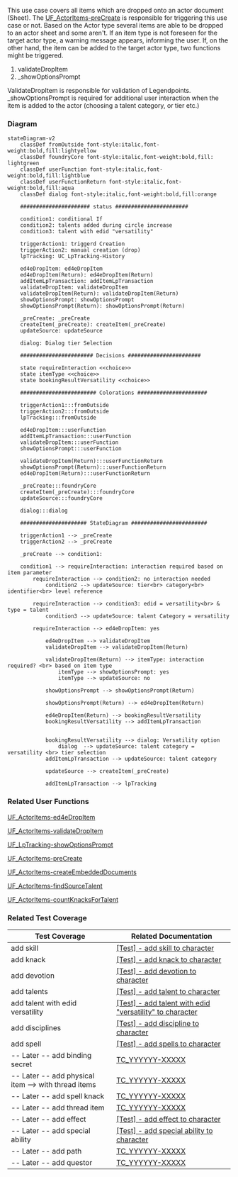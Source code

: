 This use case covers all items which are dropped onto an actor document (Sheet). The [UF_ActorItems-preCreate](../User%20Functions/UF_AssignLpPrompt-preCreate.md) is responsible for triggering this use case or not. Based on the Actor type several items are able to be dropped to an actor sheet and some aren't. If an item type is not foreseen for the target actor type, a warning message appears, informing the user. If, on the other hand, the item can be added to the target actor type, two functions might be triggered.
1. validateDropItem
2. _showOptionsPrompt

ValidateDropItem is responsible for validation of Legendpoints.
_showOptionsPrompt is required for additional user interaction when the item is added to the actor (choosing a talent category, or tier etc.)

### Diagram
```mermaid
stateDiagram-v2
    classDef fromOutside font-style:italic,font-weight:bold,fill:lightyellow
    classDef foundryCore font-style:italic,font-weight:bold,fill: lightgreen
    classDef userFunction font-style:italic,font-weight:bold,fill:lightblue
    classDef userFunctionReturn font-style:italic,font-weight:bold,fill:aqua
    classDef dialog font-style:italic,font-weight:bold,fill:orange

    ###################### status #######################

    condition1: conditional If
    condition2: talents added during circle increase
    condition3: talent with edid "versatility"

    triggerAction1: triggerd Creation
    triggerAction2: manual creation (drop)
    lpTracking: UC_LpTracking-History

    ed4eDropItem: ed4eDropItem
    ed4eDropItem(Return): ed4eDropItem(Return)
    addItemLpTransaction: addItemLpTransaction
    validateDropItem: validateDropItem
    validateDropItem(Return): validateDropItem(Return)
    showOptionsPrompt: showOptionsPrompt
    showOptionsPrompt(Return): showOptionsPrompt(Return)

    _preCreate: _preCreate
    createItem(_preCreate): createItem(_preCreate)
    updateSource: updateSource

    dialog: Dialog tier Selection

    ####################### Decisions #######################

    state requireInteraction <<choice>>
    state itemType <<choice>>
    state bookingResultVersatility <<choice>>

    ######################## Colorations ######################

    triggerAction1:::fromOutside
    triggerAction2:::fromOutside
    lpTracking:::fromOutside

    ed4eDropItem:::userFunction
    addItemLpTransaction:::userFunction
    validateDropItem:::userFunction
    showOptionsPrompt:::userFunction

    validateDropItem(Return):::userFunctionReturn
    showOptionsPrompt(Return):::userFunctionReturn
    ed4eDropItem(Return):::userFunctionReturn

    _preCreate:::foundryCore
    createItem(_preCreate):::foundryCore
    updateSource:::foundryCore

    dialog:::dialog

    ##################### StateDiagram ########################

    triggerAction1 --> _preCreate
    triggerAction2 --> _preCreate

    _preCreate --> condition1: 

    condition1 --> requireInteraction: interaction required based on item parameter
        requireInteraction --> condition2: no interaction needed
            condition2 --> updateSource: tier<br> category<br> identifier<br> level reference
            
        requireInteraction --> condition3: edid = versatility<br> & type = talent
            condition3 --> updateSource: talent Category = versatility
           
        requireInteraction --> ed4eDropItem: yes

            ed4eDropItem --> validateDropItem
            validateDropItem --> validateDropItem(Return)
            
            validateDropItem(Return) --> itemType: interaction required? <br> based on item type
                itemType --> showOptionsPrompt: yes
                itemType --> updateSource: no

            showOptionsPrompt --> showOptionsPrompt(Return)

            showOptionsPrompt(Return) --> ed4eDropItem(Return)
            
            ed4eDropItem(Return) --> bookingResultVersatility
            bookingResultVersatility --> addItemLpTransaction
            
            
            bookingResultVersatility --> dialog: Versatility option
                dialog  --> updateSource: talent category = versatility <br> tier selection
            addItemLpTransaction --> updateSource: talent category

            updateSource --> createItem(_preCreate)

            addItemLpTransaction --> lpTracking
```

### Related User Functions

[UF_ActorItems-ed4eDropItem](../User%20Functions/UF_ActorItems/UF_ActorItems-ed4eDropItem.md)

[UF_ActorItems-validateDropItem](../User%20Functions/UF_ActorItems/UF_ActorItems-validateDropItem.md)

[UF_LpTracking-showOptionsPrompt](../User%20Functions/UF_LpTracking/UF_LpTracking-showOptionsPrompt.md)

[UF_ActorItems-preCreate](../User%20Functions/UF_ActorItems/UF_ActorItems-preCreate.md)

[UF_ActorItems-createEmbeddedDocuments](../User%20Functions/UF_ActorItems/UF_ActorItems-createEmbeddedDocuments.md)

[UF_ActorItems-findSourceTalent](../User%20Functions/UF_ActorItems/UF_ActorItems-findSourceTalent.md)

[UF_ActorItems-countKnacksForTalent](../User%20Functions/UF_ActorItems/UF_ActorItems-countKnacksForTalent.md)


### Related Test Coverage

| Test Coverage | Related Documentation |
|---------------|-----------------------|
| add skill | [[Test] - add skill to character](https://github.com/patrickmohrmann/earthdawn4eV2/issues/846) |
| add knack | [[Test] - add knack to character](https://github.com/patrickmohrmann/earthdawn4eV2/issues/845) |
| add devotion | [[Test] - add devotion to character](https://github.com/patrickmohrmann/earthdawn4eV2/issues/844) |
| add talents | [[Test] - add talent to character](https://github.com/patrickmohrmann/earthdawn4eV2/issues/835) |
| add talent with edid versatility | [[Test] - add talent with edid "versatility" to character](https://github.com/patrickmohrmann/earthdawn4eV2/issues/842) |
| add disciplines | [[Test] - add discipline to character](https://github.com/patrickmohrmann/earthdawn4eV2/issues/843) |
| add spell | [[Test] - add spells to character](https://github.com/patrickmohrmann/earthdawn4eV2/issues/841) |
| -- Later -- add binding secret | [TC_YYYYYY-XXXXX](https://github.com/patrickmohrmann/earthdawn4eV2/issues/) |
| -- Later -- add physical item --> with thread items| [TC_YYYYYY-XXXXX](https://github.com/patrickmohrmann/earthdawn4eV2/issues/) |
| -- Later -- add spell knack | [TC_YYYYYY-XXXXX](https://github.com/patrickmohrmann/earthdawn4eV2/issues/) |
| -- Later -- add thread item | [TC_YYYYYY-XXXXX](https://github.com/patrickmohrmann/earthdawn4eV2/issues/) |
| -- Later -- add effect | [[Test] - add effect to character](https://github.com/patrickmohrmann/earthdawn4eV2/issues/851) |
| -- Later -- add special ability | [[Test] - add special ability to character](https://github.com/patrickmohrmann/earthdawn4eV2/issues/849) |
| -- Later -- add path | [TC_YYYYYY-XXXXX](https://github.com/patrickmohrmann/earthdawn4eV2/issues/) |
| -- Later -- add questor | [TC_YYYYYY-XXXXX](https://github.com/patrickmohrmann/earthdawn4eV2/issues/) |



